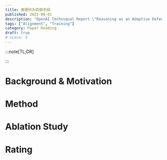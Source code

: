 ```yaml
---
title: 推理作为防御手段
published: 2025-08-01
description: "OpenAI Techniqual Report \"Reasoning as an Adaptive Defense for Safety\""
tags: ["Alignment", "Training"]
category: Paper Reading
draft: true
# score: 5
---
```


:::note[TL;DR]

:::


# Background & Motivation




# Method




# Ablation Study




# Rating


